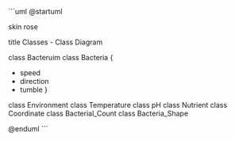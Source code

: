 ´´´uml
@startuml

skin rose

title Classes - Class Diagram

class Bacteruim
class Bacteria {
  - speed
  - direction
  - tumble
}

class Environment
class Temperature
class pH
class Nutrient
class Coordinate
class Bacterial_Count
class Bacteria_Shape

@enduml
´´´